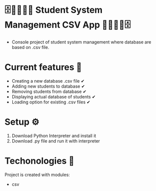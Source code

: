 # 🗄️👨‍💼👩‍💼 Student System Management CSV App 👩‍💼👨‍💼🗄️
- Console project of student system management where database are based on .csv file. 

# Current features 📝
- Creating a new database .csv file ✔
- Adding new students to database ✔
- Removing students from database ✔
- Displaying actual database of students ✔
- Loading option for existing .csv files ✔
# Setup ⚙️
1. Download Python Interpreter and install it
2. Download .py file and run it with interpreter

# Techonologies 📙
Project is created with modules:
- csv
